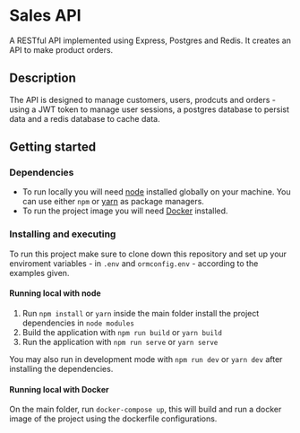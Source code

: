 # Sales API
A RESTful API implemented using Express, Postgres and Redis. It creates an API to make product orders.
## Description

The API is designed to manage customers, users, prodcuts and orders - using a JWT token to manage user sessions, a postgres database to persist data and a redis database to cache data. 
## Getting started

### Dependencies

* To run locally you will need [node](https://nodejs.org/) installed globally on your machine. You can use either `npm` or [yarn](https://yarnpkg.com/) as package managers.
* To run the project image you will need [Docker](https://www.docker.com/) installed.

### Installing and executing
To run this project make sure to clone down this repository and set up your enviroment variables - in `.env` and `ormconfig.env` - according to the examples given.
#### Running local with node
1. Run `npm install` or `yarn` inside the main folder install the project dependencies in `node modules`
2. Build the application with `npm run build` or `yarn build`
3. Run the application with `npm run serve` or `yarn serve`

You may also run in development mode with `npm run dev` or `yarn dev` after installing the dependencies.

#### Running local with Docker
On the main folder, run `docker-compose up`, this will build and run a docker image of the project using the dockerfile configurations.
